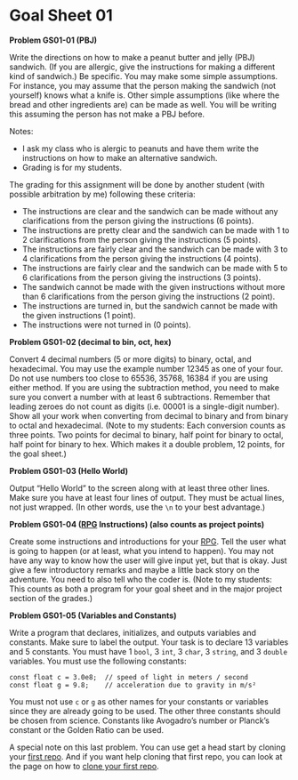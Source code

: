 # Goal Sheet 01

**Problem GS01-01 (PBJ)**

Write the directions on how to make a peanut butter and jelly (PBJ) sandwich.  (If you are allergic, give the instructions for making a different kind of sandwich.)  Be specific.  You may make some simple assumptions.  For instance, you may assume that the person making the sandwich (not yourself) knows what a knife is.  Other simple assumptions (like where the bread and other ingredients are) can be made as well.  You will be writing this assuming the person has not make a PBJ before.

Notes:

* I ask my class who is alergic to peanuts and have them write the instructions on how to make an alternative sandwich.
* Grading is for my students.

The grading for this assignment will be done by another student (with possible arbitration by me) following these criteria:

* The instructions are clear and the sandwich can be made without any clarifications from the person giving the instructions (6 points).
* The instructions are pretty clear and the sandwich can be made with 1 to 2 clarifications from the person giving the instructions (5 points).
* The instructions are fairly clear and the sandwich can be made with 3 to 4 clarifications from the person giving the instructions (4 points).
* The instructions are fairly clear and the sandwich can be made with 5 to 6 clarifications from the person giving the instructions (3 points).
* The sandwich cannot be made with the given instructions without more than 6 clarifications from the person giving the instructions (2 point).
* The instructions are turned in, but the sandwich cannot be made with the given instructions (1 point).
* The instructions were not turned in (0 points).

**Problem GS01-02 (decimal to bin, oct, hex)**

Convert 4 decimal numbers (5 or more digits) to binary, octal, and hexadecimal.  You may use the example number 12345 as one of your four.  Do not use numbers too close to 65536, 35768, 16384 if you are using either method.  If you are using the subtraction method, you need to make sure you convert a number with at least 6 subtractions.  Remember that leading zeroes do not count as digits (i.e. 00001 is a single-digit number).  Show all your work when converting from decimal to binary and from binary to octal and hexadecimal.  (Note to my students: Each conversion counts as three points.  Two points for decimal to binary, half point for binary to octal, half point for binary to hex.  Which makes it a double problem, 12 points, for the goal sheet.)

**Problem GS01-03 (Hello World)**

Output “Hello World” to the screen along with at least three other lines.  Make sure you have at least four lines of output.  They must be actual lines, not just wrapped.  (In other words, use the `\n` to your best advantage.)

**Problem GS01-04 ([RPG](https://github.com/MichaelTMiyoshi/CPPwithMiyoshi/blob/master/Problems/RPG_Requirements.md) Instructions) (also counts as project points)**

Create some instructions and introductions for your [RPG](https://github.com/MichaelTMiyoshi/CPPwithMiyoshi/blob/master/Problems/RPG_Requirements.md).  Tell the user what is going to happen (or at least, what you intend to happen).  You may not have any way to know how the user will give input yet, but that is okay.  Just give a few introductory remarks and maybe a little back story on the adventure.  You need to also tell who the coder is.  (Note to my students: This counts as both a program for your goal sheet and in the major project section of the grades.)

**Problem GS01-05 (Variables and Constants)**

Write a program that declares, initializes, and outputs variables and constants.  Make sure to label the output.  Your task is to declare 13 variables and 5 constants.  You must have 1 `bool`, 3 `int`, 3 `char`, 3 `string`, and 3 `double` variables.  You must use the following constants:
```
const float c = 3.0e8;	// speed of light in meters / second
const float g = 9.8;	// acceleration due to gravity in m/s²
```
You must not use `c` or `g` as other names for your constants or variables since they are already going to be used.  The other three constants should be chosen from science.  Constants like Avogadro’s number or Planck’s constant or the Golden Ratio can be used.

A special note on this last problem.  You can use get a head start by cloning your [first repo](https://github.com/MichaelTMiyoshi/CPPwithMiyoshi-01VarsAndConsts).  And if you want help cloning that first repo, you can look at the page on how to [clone your first repo](https://github.com/MichaelTMiyoshi/CPPwithMiyoshi/blob/master/CloneRepo.md).
